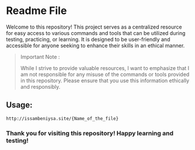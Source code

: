 # Readme File

Welcome to this repository! This project serves as a centralized resource for easy access to various commands and tools that can be utilized during testing, practicing, or learning. It is designed to be user-friendly and accessible for anyone seeking to enhance their skills in an ethical manner.

> Important Note :
> 
> While I strive to provide valuable resources, I want to emphasize that I am not responsible for any misuse of the commands or tools provided in this repository. Please ensure that you use this information ethically and responsibly.
## Usage:

`http://issambeniysa.site/{Name_of_the_file}`

### Thank you for visiting this repository! Happy learning and testing!
